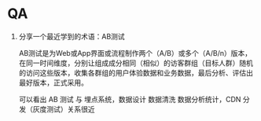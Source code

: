 # QA

1. 分享一个最近学到的术语：AB测试

   AB测试是为Web或App界面或流程制作两个（A/B）或多个（A/B/n）版本，在同一时间维度，分别让组成成分相同（相似）的访客群组（目标人群）随机的访问这些版本，收集各群组的用户体验数据和业务数据，最后分析、评估出最好版本，正式采用。

   可以看出 AB 测试 与 埋点系统，数据设计 数据清洗 数据分析统计，CDN 分发（灰度测试）关系很近

